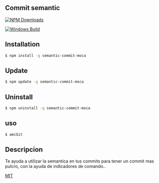 ## Commit semantic

[![NPM Downloads][downloads-image]][downloads-url]

[![Windows Build][appveyor-image]][appveyor-url]

## Installation

```sh
$ npm install -g semantic-commit-moca
```

## Update

```sh
$ npm update -g semantic-commit-moca
```

## Uninstall

```sh
$ npm uninstall -g semantic-commit-moca
```
## uso

```sh
$ amcGit
```

## Descripcion

Te ayuda a utilizar la semantica en tus commits para tener un commit mas pulcro, con la ayuda de indicadores de comando..

[MIT](LICENSE)

[npm-image]: https://img.shields.io/npm/v/commit-semantica-moca.svg
[npm-url]: https://npmjs.org/package/commit-semantica-moca
[appveyor-image]: https://img.shields.io/appveyor/ci/dougwilson/generator/master.svg?label=windows
[appveyor-url]: https://ci.appveyor.com/project/dougwilson/generator
[downloads-image]: https://img.shields.io/npm/dm/commit-semantica-moca.svg
[downloads-url]: https://npmjs.org/package/commit-semantica-moca
[github-actions-ci-url]: https://github.com/expressjs/generator/actions/workflows/ci.yml